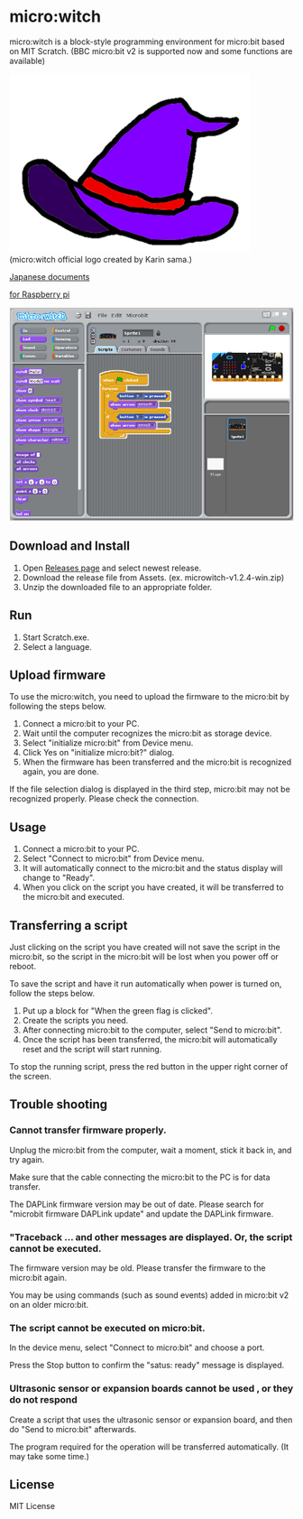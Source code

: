 # micro:witch
micro:witch is a block-style programming environment for micro:bit based on MIT Scratch.
(BBC micro:bit v2 is supported now and some functions are available)

![logo](https://raw.githubusercontent.com/EiichiroIto/microwitch/master/doc/images/microwitch_logo.png)
(micro:witch official logo created by Karin sama.)

[Japanese documents](https://github.com/EiichiroIto/microwitch/blob/master/README.ja.md)

[for Raspberry pi](https://github.com/EiichiroIto/microwitch-linux)

![screenshot1](https://raw.githubusercontent.com/EiichiroIto/microwitch/master/doc/images/screenshot1.png)

## Download and Install
1. Open [Releases page](https://github.com/EiichiroIto/microwitch/releases) and select newest release.
1. Download the release file from Assets. (ex. microwitch-v1.2.4-win.zip)
1. Unzip the downloaded file to an appropriate folder.

## Run
1. Start Scratch.exe.
2. Select a language.

## Upload firmware
To use the micro:witch, you need to upload the firmware to the micro:bit by following the steps below.

1. Connect a micro:bit to your PC.
1. Wait until the computer recognizes the micro:bit as storage device.
1. Select "initialize micro:bit" from Device menu.
1. Click Yes on "initialize micro:bit?" dialog.
1. When the firmware has been transferred and the micro:bit is recognized again, you are done.

If the file selection dialog is displayed in the third step, micro:bit may not be recognized properly. Please check the connection.

## Usage
1. Connect a micro:bit to your PC.
1. Select "Connect to micro:bit" from Device menu.
2. It will automatically connect to the micro:bit and the status display will change to "Ready". 
5. When you click on the script you have created, it will be transferred to the micro:bit and executed.

## Transferring a script
Just clicking on the script you have created will not save the script
in the micro:bit, so the script in the micro:bit will be lost when you
power off or reboot.

To save the script and have it run automatically when power is turned
on, follow the steps below.

1. Put up a block for "When the green flag is clicked".
1. Create the scripts you need.
1. After connecting micro:bit to the computer, select "Send to micro:bit".
1. Once the script has been transferred, the micro:bit will automatically reset and the script will start running.

To stop the running script, press the red button in the upper right corner of the screen.

## Trouble shooting
### Cannot transfer firmware properly.
Unplug the micro:bit from the computer, wait a moment, stick it back in, and try again.

Make sure that the cable connecting the micro:bit to the PC is for data transfer.

The DAPLink firmware version may be out of date. Please search for
"microbit firmware DAPLink update" and update the DAPLink firmware.

### "Traceback ... and other messages are displayed. Or, the script cannot be executed.
The firmware version may be old. Please transfer the firmware to the micro:bit again.

You may be using commands (such as sound events) added in micro:bit v2 on an older micro:bit.

### The script cannot be executed on micro:bit.
In the device menu, select "Connect to micro:bit" and choose a port.

Press the Stop button to confirm the "satus: ready" message is displayed.

### Ultrasonic sensor or expansion boards cannot be used , or they do not respond
Create a script that uses the ultrasonic sensor or expansion board, and then do "Send to micro:bit" afterwards.

The program required for the operation will be transferred automatically. (It may take some time.)

## License
MIT License
